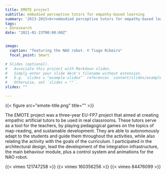 ```yaml
---
title: EMOTE project
subtitle: embodied perceptive tutors for empathy-based learning
summary: '2013-2015<br>embodied perceptive tutors for empathy-based learning'
tags:
- EUresearch
date: "2021-01-23T00:00:00Z"


image:
  caption: "featuring the NAO robot. © Tiago Ribeiro"
  focal_point: Smart

# Slides (optional).
#   Associate this project with Markdown slides.
#   Simply enter your slide deck's filename without extension.
#   E.g. `slides = "example-slides"` references `content/slides/example-slides.md`.
#   Otherwise, set `slides = ""`.
slides: ""

---
```

{{< figure src="emote-title.png" title="" >}}

The EMOTE project was a three-year EU-FP7 project that aimed at creating empathic artificial tutors to be used in real classrooms.
These tutors serve as a tool for the teachers, by playing pedagogical games on the topics of map-reading, and sustainable development.
They are able to autonomously adapt to the students and guide them throughout the activities, while also relating the activity with the goals of the curriculum.
I participated in the architectural design, lead the development of the integration infrastructure, the main behaviour module, plus a control system and animations for the NAO robot.

{{< vimeo 121747258 >}}
{{< vimeo 160356256 >}}
{{< vimeo 84476099 >}}